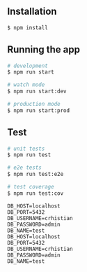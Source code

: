 ## Installation

```bash
$ npm install
```

## Running the app

```bash
# development
$ npm run start

# watch mode
$ npm run start:dev

# production mode
$ npm run start:prod
```

## Test

```bash
# unit tests
$ npm run test

# e2e tests
$ npm run test:e2e

# test coverage
$ npm run test:cov
```

```env
DB_HOST=localhost
DB_PORT=5432
DB_USERNAME=crhistian
DB_PASSWORD=admin
DB_NAME=test
DB_HOST=localhost
DB_PORT=5432
DB_USERNAME=crhistian
DB_PASSWORD=admin
DB_NAME=test
```
